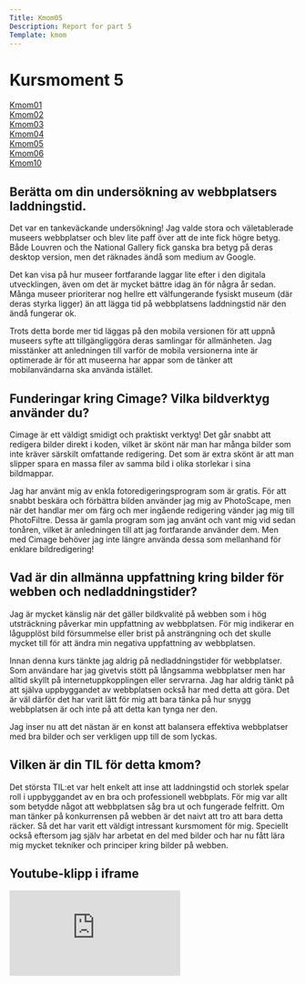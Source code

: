 ```yaml
---
Title: Kmom05
Description: Report for part 5
Template: kmom
---
```


Kursmoment 5
==================
<div class="sidebar">
    <p>
        <a href="%base_url%/report/kmom01">Kmom01</a></li><br>
        <a href="%base_url%/report/kmom02">Kmom02</a></li><br>
        <a href="%base_url%/report/kmom03">Kmom03</a></li><br>
        <a href="%base_url%/report/kmom04">Kmom04</a></li><br>
        <a href="%base_url%/report/kmom05"><u>Kmom05</u></a></li><br>
        <a href="%base_url%/report/kmom06">Kmom06</a></li><br>
        <a href="%base_url%/report/kmom10">Kmom10</a></li><br>
    </p>
</div>

<div class="content">
<h2>Berätta om din undersökning av webbplatsers laddningstid.</h2>
    <p>Det var en tankeväckande undersökning! Jag valde stora och väletablerade museers webbplatser och blev lite paff över att de inte fick högre betyg. Både Louvren och the National Gallery fick ganska bra betyg på deras desktop version, men det räknades ändå som medium av Google.</p>
    <p>Det kan visa på hur museer fortfarande laggar lite efter i den digitala utvecklingen, även om det är mycket bättre idag än för några år sedan. Många museer prioriterar nog hellre ett välfungerande fysiskt museum (där deras styrka ligger) än att lägga tid på webbplatsens laddningstid när den ändå fungerar ok.</p> 
    <p>Trots detta borde mer tid läggas på den mobila versionen för att uppnå museers syfte att tillgängliggöra deras samlingar för allmänheten. Jag misstänker att anledningen till varför de mobila versionerna inte är optimerade är för att museerna har appar som de tänker att mobilanvändarna ska använda istället.</p>

<h2>Funderingar kring Cimage? Vilka bildverktyg använder du?</h2>
    <p>Cimage är ett väldigt smidigt och praktiskt verktyg! Det går snabbt att redigera bilder direkt i koden, vilket är skönt när man har många bilder som inte kräver särskilt omfattande redigering. Det som är extra skönt är att man slipper spara en massa filer av samma bild i olika storlekar i sina bildmappar.</p>
    <p>Jag har använt mig av enkla fotoredigeringsprogram som är gratis. För att snabbt beskära och förbättra bilden använder jag mig av PhotoScape, men när det handlar mer om färg och mer ingående redigering vänder jag mig till PhotoFiltre. Dessa är gamla program som jag använt och vant mig vid sedan tonåren, vilket är anledningen till att jag fortfarande använder dem. Men med Cimage behöver jag inte längre använda dessa som mellanhand för enklare bildredigering!</p>

<h2>Vad är din allmänna uppfattning kring bilder för webben och nedladdningstider?</h2>
    <p>Jag är mycket känslig när det gäller bildkvalité på webben som i hög utsträckning påverkar min uppfattning av webbplatsen. För mig indikerar en lågupplöst bild försummelse eller brist på ansträngning och det skulle mycket till för att ändra min negativa uppfattning av webbplatsen.</p>
    <p>Innan denna kurs tänkte jag aldrig på nedladdningstider för webbplatser. Som användare har jag givetvis stött på långsamma webbplatser men har alltid skyllt på internetuppkopplingen eller servrarna. Jag har aldrig tänkt på att själva uppbyggandet av webbplatsen också har med detta att göra. Det är väl därför det har varit lätt för mig att bara tänka på hur snygg webbplatsen är och inte på att detta kan tynga ner den.</p>
    <p>Jag inser nu att det nästan är en konst att balansera effektiva webbplatser med bra bilder och ser verkligen upp till de som lyckas.</p>

<h2>Vilken är din TIL för detta kmom?</h2>
    <p>Det största TIL:et var helt enkelt att inse att laddningstid och storlek spelar roll i uppbyggandet av en bra och professionell webbplats. För mig var allt som betydde något att webbplatsen såg bra ut och fungerade felfritt. Om man tänker på konkurrensen på webben är det naivt att tro att bara detta räcker. Så det har varit ett väldigt intressant kursmoment för mig. Speciellt också eftersom jag själv har arbetat en del med bilder och har nu fått lära mig mycket tekniker och principer kring bilder på webben.</p>

<h2>Youtube-klipp i iframe</h2>
    <div class="embed-container">
        <iframe src="https://www.youtube.com/embed/Fk-4lXLM34g" frameborder="0" allowfullscreen title="Music video of Wuthering Heights by Kate Bush></iframe>
    </div>
</div>

<a class="arrow-up" href="?" aria-label="Go to top of page"><i class="fas fa-arrow-circle-up"></i></a>
